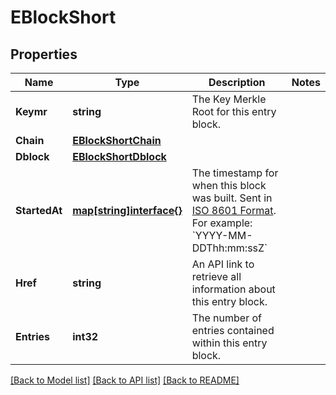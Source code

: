 # EBlockShort

## Properties
Name | Type | Description | Notes
------------ | ------------- | ------------- | -------------
**Keymr** | **string** | The Key Merkle Root for this entry block. | 
**Chain** | [**EBlockShortChain**](EBlockShort_chain.md) |  | 
**Dblock** | [**EBlockShortDblock**](EBlockShort_dblock.md) |  | 
**StartedAt** | [**map[string]interface{}**](.md) | The timestamp for when this block was built. Sent in [ISO 8601 Format](https://en.wikipedia.org/wiki/ISO_8601). For example: &#x60;YYYY-MM-DDThh:mm:ssZ&#x60; | 
**Href** | **string** | An API link to retrieve all information about this entry block. | 
**Entries** | **int32** | The number of entries contained within this entry block. | 

[[Back to Model list]](../README.md#documentation-for-models) [[Back to API list]](../README.md#documentation-for-api-endpoints) [[Back to README]](../README.md)


